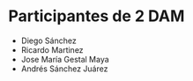 # Participantes de 2 DAM

- Diego Sánchez
- Ricardo Martinez
- Jose María Gestal Maya
- Andrés Sánchez Juárez
